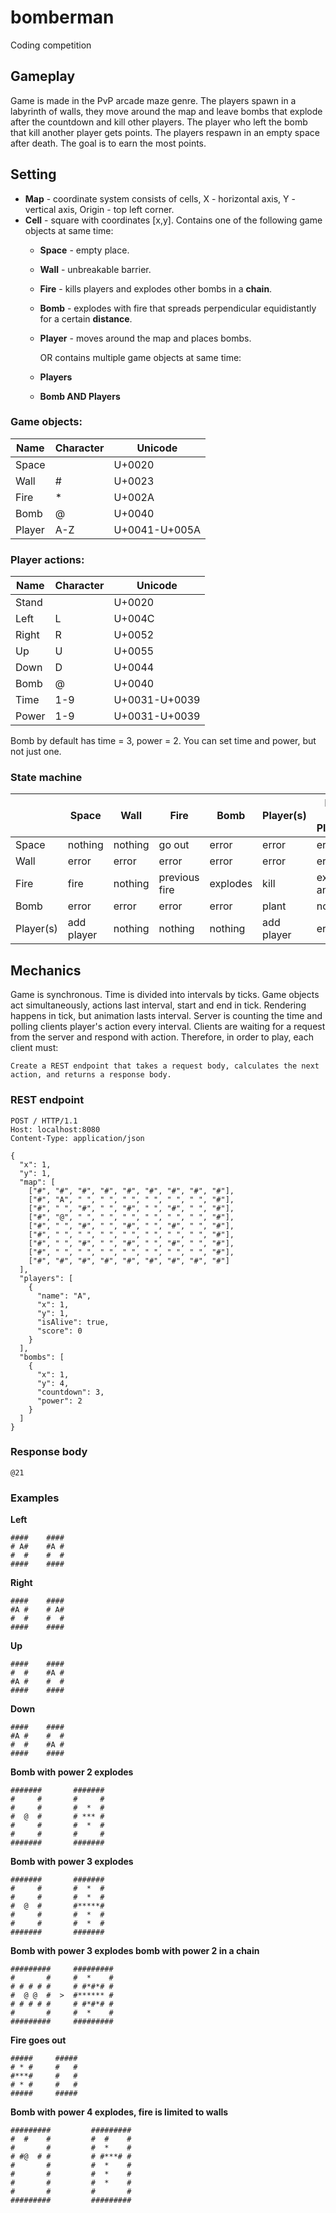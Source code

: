# bomberman

Coding competition

## Gameplay

Game is made in the PvP arcade maze genre.
The players spawn in a labyrinth of walls, they move around the map and leave bombs
that explode after the countdown and kill other players.
The player who left the bomb that kill another player gets points.
The players respawn in an empty space after death.
The goal is to earn the most points.

## Setting

- **Map** - coordinate system consists of cells, X - horizontal axis, Y - vertical axis, Origin - top left corner.
- **Cell** - square with coordinates [x,y].
  Contains one of the following game objects at same time:
    - **Space** - empty place.
    - **Wall** - unbreakable barrier.
    - **Fire** - kills players and explodes other bombs in a **chain**.
    - **Bomb** - explodes with fire that spreads perpendicular equidistantly for a certain **distance**.
    - **Player** - moves around the map and places bombs.

      OR contains multiple game objects at same time:
    - **Players**
    - **Bomb AND Players**

### Game objects:

| Name   | Character | Unicode       |
|--------|-----------|---------------|
| Space  |           | U+0020        |
| Wall   | #         | U+0023        |
| Fire   | *         | U+002A        |
| Bomb   | @         | U+0040        |
| Player | A-Z       | U+0041-U+005A |

### Player actions:

| Name  | Character | Unicode       |
|-------|-----------|---------------|
| Stand |           | U+0020        |
| Left  | L         | U+004C        |
| Right | R         | U+0052        |
| Up    | U         | U+0055        |
| Down  | D         | U+0044        |
| Bomb  | @         | U+0040        |
| Time  | 1-9       | U+0031-U+0039 |
| Power | 1-9       | U+0031-U+0039 |

Bomb by default has time = 3, power = 2.
You can set time and power, but not just one.

### State machine

|           | Space      | Wall    | Fire          | Bomb     | Player(s)  | Bomb and Player(s) |
|-----------|------------|---------|---------------|----------|------------|--------------------|
| Space     | nothing    | nothing | go out        | error    | error      | error              |
| Wall      | error      | error   | error         | error    | error      | error              |
| Fire      | fire       | nothing | previous fire | explodes | kill       | explodes and kill  |
| Bomb      | error      | error   | error         | error    | plant      | nothing            |
| Player(s) | add player | nothing | nothing       | nothing  | add player | error              |

## Mechanics

Game is synchronous. Time is divided into intervals by ticks.
Game objects act simultaneously, actions last interval, start and end in tick.
Rendering happens in tick, but animation lasts interval.
Server is counting the time and polling clients player's action every interval.
Clients are waiting for a request from the server and respond with action.
Therefore, in order to play, each client must:

```
Create a REST endpoint that takes a request body, calculates the next action, and returns a response body.
```

### REST endpoint

```http request
POST / HTTP/1.1
Host: localhost:8080
Content-Type: application/json

{
  "x": 1,
  "y": 1,
  "map": [
    ["#", "#", "#", "#", "#", "#", "#", "#", "#"],
    ["#", "A", " ", " ", " ", " ", " ", " ", "#"],
    ["#", " ", "#", " ", "#", " ", "#", " ", "#"],
    ["#", "@", " ", " ", " ", " ", " ", " ", "#"],
    ["#", " ", "#", " ", "#", " ", "#", " ", "#"],
    ["#", " ", " ", " ", " ", " ", " ", " ", "#"],
    ["#", " ", "#", " ", "#", " ", "#", " ", "#"],
    ["#", " ", " ", " ", " ", " ", " ", " ", "#"],
    ["#", "#", "#", "#", "#", "#", "#", "#", "#"]
  ],
  "players": [
    {
      "name": "A",
      "x": 1,
      "y": 1,
      "isAlive": true,
      "score": 0
    }
  ],
  "bombs": [
    {
      "x": 1,
      "y": 4,
      "countdown": 3,
      "power": 2
    }
  ]
}
```

### Response body

```
@21
```

### Examples

**Left**

```
####    ####
# A#    #A #
#  #    #  #
####    ####
```

**Right**

```
####    ####
#A #    # A#
#  #    #  #
####    ####
```

**Up**

```
####    ####
#  #    #A #
#A #    #  #
####    ####
```

**Down**

```
####    ####
#A #    #  #
#  #    #A #
####    ####
```

**Bomb with power 2 explodes**

```
#######       #######
#     #       #     #
#     #       #  *  #
#  @  #       # *** #
#     #       #  *  #
#     #       #     #
#######       #######
```

**Bomb with power 3 explodes**

```
#######       #######
#     #       #  *  #
#     #       #  *  #
#  @  #       #*****#
#     #       #  *  #
#     #       #  *  #
#######       #######
```

**Bomb with power 3 explodes bomb with power 2 in a chain**

```
#########     #########
#       #     #  *    #
# # # # #     # #*#*# #
#  @ @  #  >  #****** #
# # # # #     # #*#*# #
#       #     #  *    #
#########     #########
```

**Fire goes out**

```
#####     #####
# * #     #   #
#***#     #   #
# * #     #   #
#####     #####
```

**Bomb with power 4 explodes, fire is limited to walls**

```
#########         #########
#  #    #         #  #    #
#       #         #  *    #
# #@  # #         # #***# #
#       #         #  *    #
#       #         #  *    #
#       #         #  *    #
#       #         #       #
#########         #########
```
